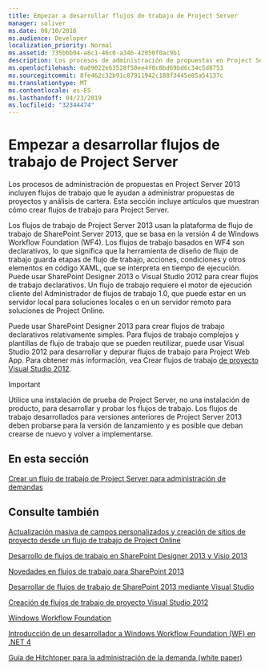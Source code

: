 ```yaml
---
title: Empezar a desarrollar flujos de trabajo de Project Server
manager: soliver
ms.date: 08/10/2016
ms.audience: Developer
localization_priority: Normal
ms.assetid: 735bbb04-a8c1-46c0-a346-42050f0ac9b1
description: Los procesos de administración de propuestas en Project Server 2013 incluyen flujos de trabajo que le ayudan a administrar propuestas de proyectos y análisis de cartera. Esta sección incluye artículos que muestran cómo crear flujos de trabajo para Project Server.
ms.openlocfilehash: 0a09022e63528f50ee4f0c8bd69bd6c34c5d8753
ms.sourcegitcommit: 8fe462c32b91c87911942c188f3445e85a54137c
ms.translationtype: MT
ms.contentlocale: es-ES
ms.lasthandoff: 04/23/2019
ms.locfileid: "32344474"
---
```

# <a name="getting-started-developing-project-server-workflows"></a>Empezar a desarrollar flujos de trabajo de Project Server

Los procesos de administración de propuestas en Project Server 2013 incluyen flujos de trabajo que le ayudan a administrar propuestas de proyectos y análisis de cartera. Esta sección incluye artículos que muestran cómo crear flujos de trabajo para Project Server.
  
Los flujos de trabajo de Project Server 2013 usan la plataforma de flujo de trabajo de SharePoint Server 2013, que se basa en la versión 4 de Windows Workflow Foundation (WF4). Los flujos de trabajo basados en WF4 son declarativos, lo que significa que la herramienta de diseño de flujo de trabajo guarda etapas de flujo de trabajo, acciones, condiciones y otros elementos en código XAML, que se interpreta en tiempo de ejecución. Puede usar SharePoint Designer 2013 o Visual Studio 2012 para crear flujos de trabajo declarativos. Un flujo de trabajo requiere el motor de ejecución cliente del Administrador de flujos de trabajo 1.0, que puede estar en un servidor local para soluciones locales o en un servidor remoto para soluciones de Project Online.
  
Puede usar SharePoint Designer 2013 para crear flujos de trabajo declarativos relativamente simples. Para flujos de trabajo complejos y plantillas de flujo de trabajo que se pueden reutilizar, puede usar Visual Studio 2012 para desarrollar y depurar flujos de trabajo para Project Web App. Para obtener más información, vea Crear flujos de trabajo [de proyecto Visual Studio 2012](https://blogs.msdn.com/b/project_programmability/archive/2012/11/07/creating-project-workflows-using-visual-studio-2012.aspx).
  
> [!IMPORTANT]
> Utilice una instalación de prueba de Project Server, no una instalación de producto, para desarrollar y probar los flujos de trabajo. Los flujos de trabajo desarrollados para versiones anteriores de Project Server 2013 deben probarse para la versión de lanzamiento y es posible que deban crearse de nuevo y volver a implementarse. 
  
## <a name="in-this-section"></a>En esta sección

[Crear un flujo de trabajo de Project Server para administración de demandas](create-a-project-server-workflow-for-demand-management.md)
  
## <a name="see-also"></a>Consulte también



[Actualización masiva de campos personalizados y creación de sitios de proyecto desde un flujo de trabajo de Project Online](bulk-update-custom-fields-and-create-project-sites-from-workflow-in-project.md)


[Desarrollo de flujos de trabajo en SharePoint Designer 2013 y Visio 2013](https://msdn.microsoft.com/library/jj163272%28office.15%29.aspx)
  
[Novedades en flujos de trabajo para SharePoint 2013](https://msdn.microsoft.com/library/jj163177.aspx)
  
[Desarrollar de flujos de trabajo de SharePoint 2013 mediante Visual Studio](https://msdn.microsoft.com/library/jj163199.aspx)
  
[Creación de flujos de trabajo de proyecto Visual Studio 2012](https://blogs.msdn.com/b/project_programmability/archive/2012/11/07/creating-project-workflows-using-visual-studio-2012.aspx)
  
[Windows Workflow Foundation](https://msdn.microsoft.com/library/dd489441.aspx)
  
[Introducción de un desarrollador a Windows Workflow Foundation (WF) en .NET 4](https://msdn.microsoft.com/library/ee342461.aspx)
  
[Guía de Hitchtoper para la administración de la demanda (white paper)](https://msdn.microsoft.com/library/ff973112.aspx)

